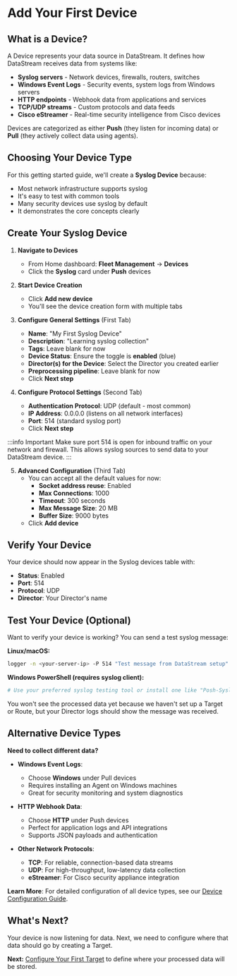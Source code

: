 # Add Your First Device

## What is a Device?

A Device represents your data source in DataStream. It defines how DataStream receives data from systems like:
- **Syslog servers** - Network devices, firewalls, routers, switches
- **Windows Event Logs** - Security events, system logs from Windows servers
- **HTTP endpoints** - Webhook data from applications and services
- **TCP/UDP streams** - Custom protocols and data feeds
- **Cisco eStreamer** - Real-time security intelligence from Cisco devices

Devices are categorized as either **Push** (they listen for incoming data) or **Pull** (they actively collect data using agents).

## Choosing Your Device Type

For this getting started guide, we'll create a **Syslog Device** because:
- Most network infrastructure supports syslog
- It's easy to test with common tools
- Many security devices use syslog by default
- It demonstrates the core concepts clearly

## Create Your Syslog Device

1. **Navigate to Devices**
   - From Home dashboard: **Fleet Management** → **Devices**
   - Click the **Syslog** card under **Push** devices

2. **Start Device Creation**
   - Click **Add new device**
   - You'll see the device creation form with multiple tabs

3. **Configure General Settings** (First Tab)
   - **Name**: "My First Syslog Device"
   - **Description**: "Learning syslog collection"
   - **Tags**: Leave blank for now
   - **Device Status**: Ensure the toggle is **enabled** (blue)
   - **Director(s) for the Device**: Select the Director you created earlier
   - **Preprocessing pipeline**: Leave blank for now
   - Click **Next step**

4. **Configure Protocol Settings** (Second Tab)
   - **Authentication Protocol**: UDP (default - most common)
   - **IP Address**: 0.0.0.0 (listens on all network interfaces)
   - **Port**: 514 (standard syslog port)
   - Click **Next step**

:::info Important
Make sure port 514 is open for inbound traffic on your network and firewall. This allows syslog sources to send data to your DataStream device.
:::

5. **Advanced Configuration** (Third Tab)
   - You can accept all the default values for now:
     - **Socket address reuse**: Enabled
     - **Max Connections**: 1000
     - **Timeout**: 300 seconds
     - **Max Message Size**: 20 MB
     - **Buffer Size**: 9000 bytes
   - Click **Add device**

## Verify Your Device

Your device should now appear in the Syslog devices table with:
- **Status**: Enabled
- **Port**: 514
- **Protocol**: UDP
- **Director**: Your Director's name

## Test Your Device (Optional)

Want to verify your device is working? You can send a test syslog message:

**Linux/macOS:**
```bash
logger -n <your-server-ip> -P 514 "Test message from DataStream setup"
```

**Windows PowerShell (requires syslog client):**
```powershell
# Use your preferred syslog testing tool or install one like "Posh-Syslog"
```

You won't see the processed data yet because we haven't set up a Target or Route, but your Director logs should show the message was received.

## Alternative Device Types

**Need to collect different data?**

- **Windows Event Logs**: 
  - Choose **Windows** under Pull devices
  - Requires installing an Agent on Windows machines
  - Great for security monitoring and system diagnostics

- **HTTP Webhook Data**:
  - Choose **HTTP** under Push devices  
  - Perfect for application logs and API integrations
  - Supports JSON payloads and authentication

- **Other Network Protocols**:
  - **TCP**: For reliable, connection-based data streams
  - **UDP**: For high-throughput, low-latency data collection
  - **eStreamer**: For Cisco security appliance integration

**Learn More**: For detailed configuration of all device types, see our [Device Configuration Guide](/configuration/devices/overview).

## What's Next?

Your device is now listening for data. Next, we need to configure where that data should go by creating a Target.

**Next:** [Configure Your First Target](configure-first-target) to define where your processed data will be stored.